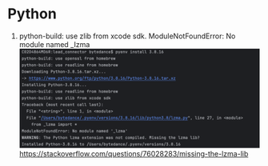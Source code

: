 # Python
1. python-build: use zlib from xcode sdk. ModuleNotFoundError: No module named _Izma
   ![](./img/No%20module%20named%20'_Izma'.png)
   https://stackoverflow.com/questions/76028283/missing-the-lzma-lib